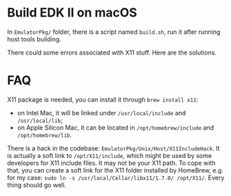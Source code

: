 # Build EDK II on macOS

In `EmulatorPkg/` folder, there is a script named `build.sh`, run it after running host tools building.

There could some errors associated with X11 stuff. Here are the solutions.

# FAQ

X11 package is needed, you can install it through `brew install x11`:

- on Intel Mac, it will be linked under `/usr/local/include` and `/usr/local/lib`;
- on Apple Silicon Mac, it can be located in `/opt/homebrew/include` and `/opt/homebrew/lib`.

There is a hack in the codebase: `EmulatorPkg/Unix/Host/X11IncludeHack`. It is actually a soft link to `/opt/X11/include`, which might be used by some developers for X11 include files. It may not be your X11 path. To cope with that, you can create a soft link for the X11 folder installed by HomeBrew, e.g. for my case: `sudo ln -s /usr/local/Cellar/libx11/1.7.0/ /opt/X11/`. Every thing should go well.
